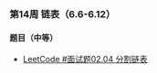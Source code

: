 ### 第14周 链表（6.6-6.12）

#### 题目（中等）

- [LeetCode #面试题02.04 分割链表](https://leetcode.cn/problems/partition-list-lcci/)

